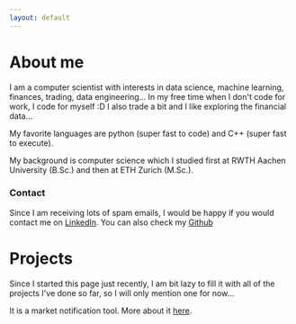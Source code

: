 ```yaml
---
layout: default
---
```



# About me

I am a computer scientist with interests in data science, machine learning, finances, trading, data engineering...
In my free time when I don't code for work, I code for myself :D I also trade a bit and I like exploring the financial data...

My favorite languages are python (super fast to code) and C++ (super fast to execute).

My background is computer science which I studied first at RWTH Aachen University (B.Sc.) and then at ETH Zurich (M.Sc.).

### Contact

Since I am receiving lots of spam emails, I would be happy if you would contact me on 
[LinkedIn](https://www.linkedin.com/in/igor-pesic/). 
You can also check my [Github](https://www.github.com/igor-93)

# Projects

Since I started this page just recently, I am bit lazy to fill it with all of the projects I've done so far, 
so I will only mention one for now...

It is a market notification tool. More about it [here](./market_alerts.html).

